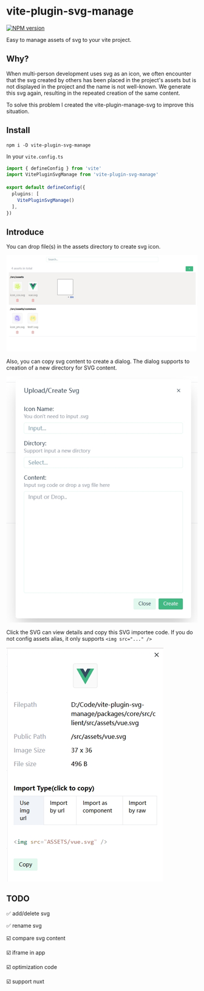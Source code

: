# vite-plugin-svg-manage

[![NPM version](https://img.shields.io/npm/v/vite-plugin-svg-manage?color=a1b858&label=)](https://www.npmjs.com/package/vite-plugin-svg-manage)

Easy to manage assets of svg to your vite project.

## Why?
When multi-person development uses svg as an icon, we often encounter that the svg created by others has been placed in the project's assets but is not displayed in the project and the name is not well-known. We generate this svg again, resulting in the repeated creation of the same content.

To solve this problem I created the vite-plugin-manage-svg to improve this situation.

## Install

```
npm i -D vite-plugin-svg-manage
```

In your `vite.config.ts`

```ts
import { defineConfig } from 'vite'
import VitePluginSvgManage from 'vite-plugin-svg-manage'

export default defineConfig({
  plugins: [
    VitePluginSvgManage()
  ],
})
```

## Introduce

You can drop file(s) in the assets directory to create svg icon.

![](/docs/img/overview.png)

Also, you can copy svg content to create a dialog. The dialog supports to creation of a new directory for SVG content.

![](/docs/img/create.png)

Click the SVG can view details and copy this SVG importee code. If you do not config assets alias, it only supports `<img src="..." />`

![](/docs/img/detail.png)

## TODO

✅️ add/delete svg

✅️ rename svg

☑️ compare svg content

☑️ iframe in app

☑️ optimization code

☑️ support nuxt